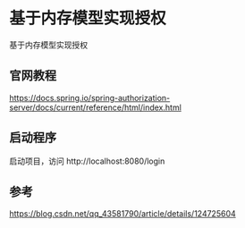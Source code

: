 # 基于内存模型实现授权
基于内存模型实现授权

## 官网教程
https://docs.spring.io/spring-authorization-server/docs/current/reference/html/index.html

## 启动程序
启动项目，访问 http://localhost:8080/login

## 参考
https://blog.csdn.net/qq_43581790/article/details/124725604